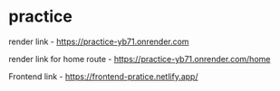 # practice

render link - https://practice-yb71.onrender.com

render link for home route - https://practice-yb71.onrender.com/home

Frontend link - https://frontend-pratice.netlify.app/
